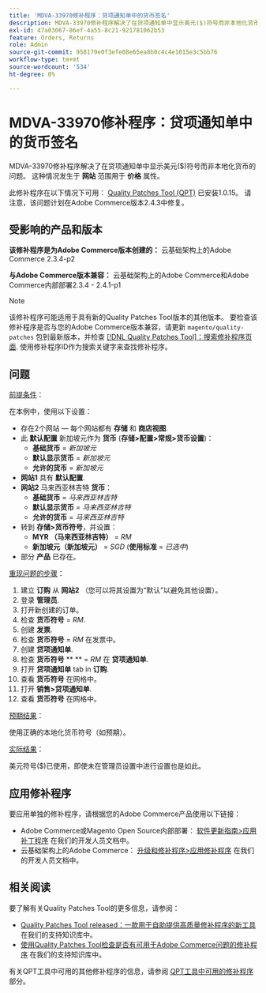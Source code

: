 ```yaml
---
title: 'MDVA-33970修补程序：贷项通知单中的货币签名'
description: MDVA-33970修补程序解决了在贷项通知单中显示美元($)符号而非本地化货币的问题。 当**Website**范围用于**Price**属性时，会发生这种情况。
exl-id: 47a03067-86ef-4a55-8c21-921781062b53
feature: Orders, Returns
role: Admin
source-git-commit: 958179e0f3efe08e65ea8b0c4c4e1015e3c5bb76
workflow-type: tm+mt
source-wordcount: '534'
ht-degree: 0%

---
```


# MDVA-33970修补程序：贷项通知单中的货币签名

MDVA-33970修补程序解决了在贷项通知单中显示美元($)符号而非本地化货币的问题。 这种情况发生于 **网站** 范围用于 **价格** 属性。

此修补程序在以下情况下可用： [Quality Patches Tool (QPT)](https://devdocs.magento.com/guides/v2.4/comp-mgr/patching.html#mqp) 已安装1.0.15。 请注意，该问题计划在Adobe Commerce版本2.4.3中修复。

## 受影响的产品和版本

**该修补程序是为Adobe Commerce版本创建的：** 云基础架构上的Adobe Commerce 2.3.4-p2

**与Adobe Commerce版本兼容：** 云基础架构上的Adobe Commerce和Adobe Commerce内部部署2.3.4 - 2.4.1-p1

>[!NOTE]
>
>该修补程序可能适用于具有新的Quality Patches Tool版本的其他版本。 要检查该修补程序是否与您的Adobe Commerce版本兼容，请更新 `magento/quality-patches` 包到最新版本，并检查 [[!DNL Quality Patches Tool]：搜索修补程序页面](https://devdocs.magento.com/quality-patches/tool.html#patch-grid). 使用修补程序ID作为搜索关键字来查找修补程序。

## 问题

<u>前提条件</u>：

在本例中，使用以下设置：

* 存在2个网站 — 每个网站都有 **存储** 和 **商店视图**.
* 此 **默认配置** 新加坡元作为 **货币** (**存储>配置>常规>货币设置**)：
   * **基础货币** = *新加坡元*
   * **默认显示货币** = *新加坡元*
   * **允许的货币** = *新加坡元*
* **网站1** 具有 **默认配置**.
* **网站2** 马来西亚林吉特 **货币**：
   * **基础货币** = *马来西亚林吉特*
   * **默认显示货币** = *马来西亚林吉特*
   * **允许的货币** = *马来西亚林吉特*
* 转到 **存储>货币符号**，并设置：
   * **MYR （马来西亚林吉特）** = *RM*
   * **新加坡元（新加坡元）** = *SGD* (**使用标准** = *已选中*)
* 部分 **产品** 已存在。

<u>重现问题的步骤</u>：

1. 建立 **订购** 从 **网站2** （您可以将其设置为“默认”以避免其他设置）。
1. 登录 **管理员**.
1. 打开新创建的订单。
1. 检查 **货币符号** = *RM*.
1. 创建 **发票**.
1. 检查 **货币符号** = *RM* 在发票中。
1. 创建 **贷项通知单**.
1. 检查 **货币符号**  ** ** = *RM* 在 **贷项通知单**.
1. 打开 **贷项通知单** tab in **订购**.
1. 查看 **货币符号** 在网格中。
1. 打开 **销售>贷项通知单**.
1. 查看 **货币符号** 在网格中。

<u>预期结果</u>：

使用正确的本地化货币符号（如预期）。

<u>实际结果</u>：

美元符号($)已使用，即使未在管理员设置中进行设置也是如此。

## 应用修补程序

要应用单独的修补程序，请根据您的Adobe Commerce产品使用以下链接：

* Adobe Commerce或Magento Open Source内部部署： [软件更新指南>应用补丁程序](https://devdocs.magento.com/guides/v2.4/comp-mgr/patching/mqp.html) 在我们的开发人员文档中。
* 云基础架构上的Adobe Commerce： [升级和修补程序>应用修补程序](https://devdocs.magento.com/cloud/project/project-patch.html) 在我们的开发人员文档中。

## 相关阅读

要了解有关Quality Patches Tool的更多信息，请参阅：

* [Quality Patches Tool released：一款用于自助提供高质量修补程序的新工具](/help/announcements/adobe-commerce-announcements/magento-quality-patches-released-new-tool-to-self-serve-quality-patches.md) 在我们的支持知识库中。
* [使用Quality Patches Tool检查是否有可用于Adobe Commerce问题的修补程序](/help/support-tools/patches-available-in-qpt-tool/check-patch-for-magento-issue-with-magento-quality-patches.md) 在我们的支持知识库中。

有关QPT工具中可用的其他修补程序的信息，请参阅 [QPT工具中可用的修补程序](https://support.magento.com/hc/en-us/sections/360010506631-Patches-available-in-QPT-tool-) 部分。

